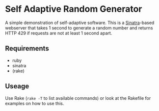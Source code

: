 # Self Adaptive Random Generator

A simple demonstration of self-adaptive software. This is a [Sinatra](http://www.sinatrarb.com/)-based webserver that takes 1 second to generate a random number and returns HTTP 429 if requests are not at least 1 second apart.


## Requirements

* ruby
* sinatra
* (rake)


## Useage

Use Rake (`rake -T` to list available commands) or look at the Rakefile for examples on how to use this.
